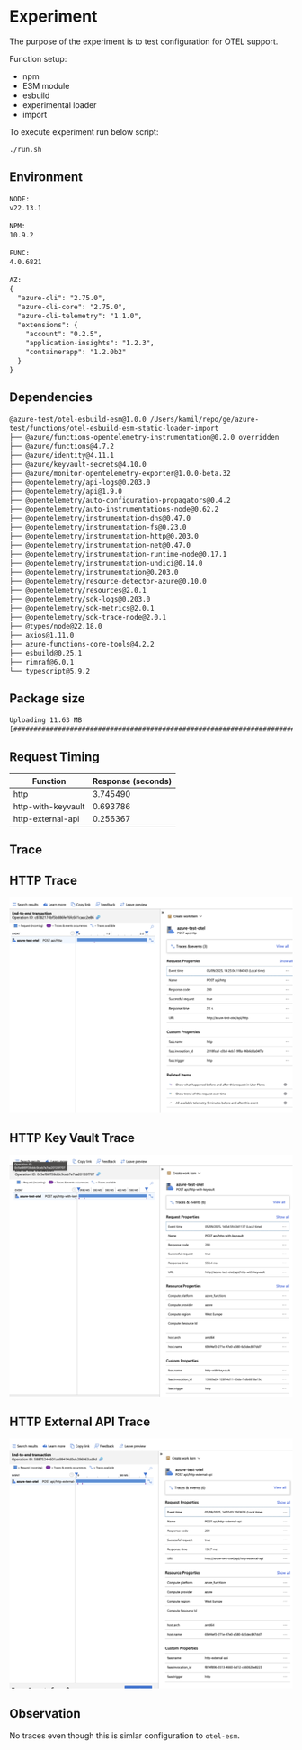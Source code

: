 # Experiment

The purpose of the experiment is to test configuration for OTEL support.

Function setup:
- npm
- ESM module
- esbuild
- experimental loader
- import

To execute experiment run below script:
```shell
./run.sh
```

## Environment

```text
NODE:
v22.13.1

NPM:
10.9.2

FUNC:
4.0.6821

AZ:
{
  "azure-cli": "2.75.0",
  "azure-cli-core": "2.75.0",
  "azure-cli-telemetry": "1.1.0",
  "extensions": {
    "account": "0.2.5",
    "application-insights": "1.2.3",
    "containerapp": "1.2.0b2"
  }
}
```

## Dependencies

```text
@azure-test/otel-esbuild-esm@1.0.0 /Users/kamil/repo/ge/azure-test/functions/otel-esbuild-esm-static-loader-import
├── @azure/functions-opentelemetry-instrumentation@0.2.0 overridden
├── @azure/functions@4.7.2
├── @azure/identity@4.11.1
├── @azure/keyvault-secrets@4.10.0
├── @azure/monitor-opentelemetry-exporter@1.0.0-beta.32
├── @opentelemetry/api-logs@0.203.0
├── @opentelemetry/api@1.9.0
├── @opentelemetry/auto-configuration-propagators@0.4.2
├── @opentelemetry/auto-instrumentations-node@0.62.2
├── @opentelemetry/instrumentation-dns@0.47.0
├── @opentelemetry/instrumentation-fs@0.23.0
├── @opentelemetry/instrumentation-http@0.203.0
├── @opentelemetry/instrumentation-net@0.47.0
├── @opentelemetry/instrumentation-runtime-node@0.17.1
├── @opentelemetry/instrumentation-undici@0.14.0
├── @opentelemetry/instrumentation@0.203.0
├── @opentelemetry/resource-detector-azure@0.10.0
├── @opentelemetry/resources@2.0.1
├── @opentelemetry/sdk-logs@0.203.0
├── @opentelemetry/sdk-metrics@2.0.1
├── @opentelemetry/sdk-trace-node@2.0.1
├── @types/node@22.18.0
├── axios@1.11.0
├── azure-functions-core-tools@4.2.2
├── esbuild@0.25.1
├── rimraf@6.0.1
└── typescript@5.9.2

```
## Package size

```text
Uploading 11.63 MB [##############################################################################]
```

## Request Timing

| Function | Response (seconds) |
|---|---|
| http | 3.745490 |
| http-with-keyvault | 0.693786 |
| http-external-api | 0.256367 |

## Trace

## HTTP Trace

![HTTP](assets/http.png)

## HTTP Key Vault Trace

![HTTP Key Vault](assets/http-with-keyvault.png)

## HTTP External API Trace

![HTTP External API](assets/http-external-api.png)

## Observation

No traces even though this is simlar configuration to `otel-esm`.
